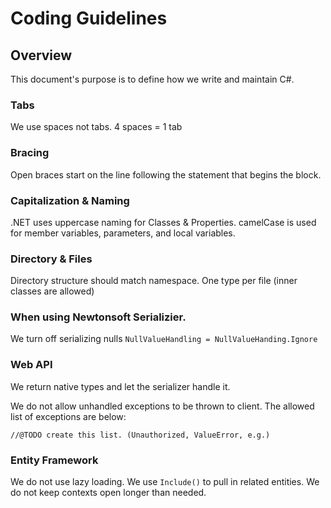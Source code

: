 # Coding Guidelines

## Overview

This document's purpose is to define how we write and maintain C#.


### Tabs

We use spaces not tabs.  4 spaces = 1 tab

### Bracing

Open braces start on the line following the statement that begins the block.


### Capitalization & Naming

.NET uses uppercase naming for Classes & Properties.  camelCase is used for member variables, parameters, and local variables.



### Directory & Files

Directory structure should match namespace.  One type per file (inner classes are allowed)


### When using Newtonsoft Serializier.

We turn off serializing nulls ```NullValueHandling = NullValueHanding.Ignore```



### Web API

We return native types and let the serializer handle it.  


We do not allow unhandled exceptions to be thrown to client.  The allowed list of exceptions are below:

```//@TODO create this list. (Unauthorized, ValueError, e.g.)```


### Entity Framework

We do not use lazy loading.  We use ```Include()``` to pull in related entities.  We do not keep contexts open longer than needed.
